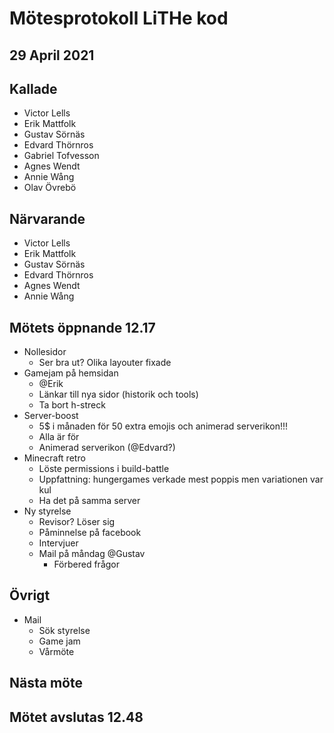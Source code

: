 # Mötesprotokoll LiTHe kod

## 29 April 2021

## Kallade

- Victor Lells
- Erik Mattfolk
- Gustav Sörnäs
- Edvard Thörnros
- Gabriel Tofvesson
- Agnes Wendt
- Annie Wång
- Olav Övrebö

## Närvarande

- Victor Lells
- Erik Mattfolk
- Gustav Sörnäs
- Edvard Thörnros
- Agnes Wendt
- Annie Wång

## Mötets öppnande 12.17

- Nollesidor
  - Ser bra ut? Olika layouter fixade
- Gamejam på hemsidan
  - @Erik
  - Länkar till nya sidor (historik och tools)
  - Ta bort h-streck
- Server-boost
  - 5$ i månaden för 50 extra emojis och animerad serverikon!!!
  - Alla är för
  - Animerad serverikon (@Edvard?)
- Minecraft retro
  - Löste permissions i build-battle
  - Uppfattning: hungergames verkade mest poppis men variationen var kul
  - Ha det på samma server
- Ny styrelse
  - Revisor? Löser sig
  - Påminnelse på facebook
  - Intervjuer
  - Mail på måndag @Gustav
    - Förbered frågor

## Övrigt

- Mail
  - Sök styrelse
  - Game jam
  - Vårmöte

## Nästa möte

## Mötet avslutas 12.48
